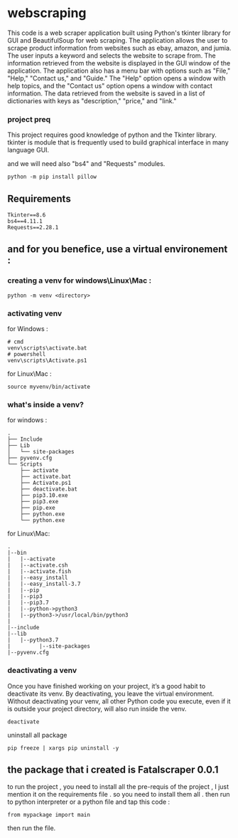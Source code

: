 # webscraping
This code is a web scraper application built using Python's tkinter library for GUI and BeautifulSoup for web scraping. The application allows the user to scrape product information from websites such as ebay, amazon, and jumia. The user inputs a keyword and selects the website to scrape from. The information retrieved from the website is displayed in the GUI window of the application. The application also has a menu bar with options such as "File," "Help," "Contact us," and "Guide." The "Help" option opens a window with help topics, and the "Contact us" option opens a window with contact information. The data retrieved from the website is saved in a list of dictionaries with keys as "description," "price," and "link."
### project preq

This project requires good knowledge of python and the Tkinter library. 
tkinter is module that is frequently used to build graphical interface in many language GUI.

and we will need also "bs4" and "Requests" modules.

```
python -m pip install pillow
```

## Requirements

```
Tkinter==8.6
bs4==4.11.1
Requests==2.28.1
```

## and for you benefice, use a virtual environement :

### creating a venv for windows\Linux\Mac :

```
python -m venv <directory>
```
### activating venv 

for Windows :

```
# cmd
venv\scripts\activate.bat
# powershell 
venv\scripts\Activate.ps1
```

for Linux\Mac :

```
source myvenv/bin/activate
```

### what's inside a venv?

for windows :

```
.
├── Include
├── Lib
│   └── site-packages
├── pyvenv.cfg
└── Scripts
    ├── activate
    ├── activate.bat
    ├── Activate.ps1
    ├── deactivate.bat
    ├── pip3.10.exe
    ├── pip3.exe
    ├── pip.exe
    ├── python.exe
    └── python.exe
````
for Linux\Mac:
```
.
|--bin
|   |--activate
|   |--activate.csh
|   |--activate.fish
|   |--easy_install
|   |--easy_install-3.7
|   |--pip
|   |--pip3
|   |--pip3.7
|   |--python->python3
|   |--python3->/usr/local/bin/python3
|
|--include
|--lib
|   |--python3.7
|         |--site-packages
|--pyvenv.cfg
```

### deactivating a venv

Once you have finished working on your project, it’s a good habit to deactivate its venv. By deactivating, you leave the virtual environment. Without deactivating your venv, all other Python code you execute, even if it is outside your project directory, will also run inside the venv.

```
deactivate
```


uninstall all package 
````
pip freeze | xargs pip uninstall -y
````

## the package that i created is Fatalscraper 0.0.1 

to run the project , you need to install all the pre-requis of the project , I just mention it on the requirements file . so you need to install them all .
then run to python interpreter or a python file and tap this code :
```
from mypackage import main
```
then run the file.
